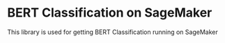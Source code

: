 # BERT Classification on SageMaker
This library is used for getting BERT Classification running on SageMaker